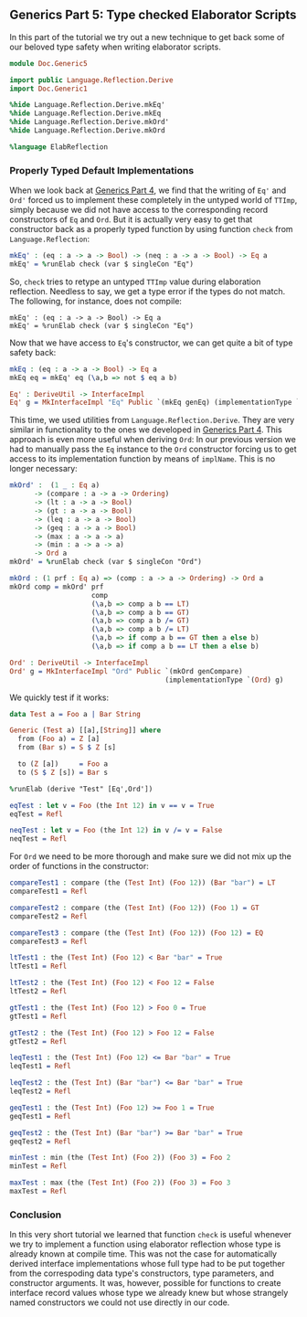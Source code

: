## Generics Part 5: Type checked Elaborator Scripts

In this part of the tutorial we try out a new technique to get back
some of our beloved type safety when writing elaborator scripts.

```idris
module Doc.Generic5

import public Language.Reflection.Derive
import Doc.Generic1

%hide Language.Reflection.Derive.mkEq'
%hide Language.Reflection.Derive.mkEq
%hide Language.Reflection.Derive.mkOrd'
%hide Language.Reflection.Derive.mkOrd

%language ElabReflection
```

### Properly Typed Default Implementations

When we look back at [Generics Part 4](Generic4.md), 
we find that the writing of `Eq'` and `Ord'` forced us to implement these
completely in the untyped world of `TTImp`, simply because we did not
have access to the corresponding record constructors of
`Eq` and `Ord`. But it is actually very easy to get that
constructor back as a properly typed function by using
function `check` from `Language.Reflection`:

```idris
mkEq' : (eq : a -> a -> Bool) -> (neq : a -> a -> Bool) -> Eq a
mkEq' = %runElab check (var $ singleCon "Eq")
```

So, `check` tries to retype an untyped `TTImp` value during
elaboration reflection. Needless to say, we get a type error
if the types do not match. The following, for instance, does not
compile:

```
mkEq' : (eq : a -> a -> Bool) -> Eq a
mkEq' = %runElab check (var $ singleCon "Eq")
```

Now that we have access to `Eq`'s constructor, we can get quite a bit
of type safety back:

```idris
mkEq : (eq : a -> a -> Bool) -> Eq a
mkEq eq = mkEq' eq (\a,b => not $ eq a b)

Eq' : DeriveUtil -> InterfaceImpl
Eq' g = MkInterfaceImpl "Eq" Public `(mkEq genEq) (implementationType `(Eq) g)
```

This time, we used utilities from `Language.Reflection.Derive`. 
They are very similar in functionality to the ones we developed in
[Generics Part 4](Generic4.md). This
approach is even more useful when deriving `Ord`: In our previous
version we had to manually pass the `Eq` instance to the `Ord`
constructor forcing us to get access to its implementation function
by means of `implName`. This is no longer necessary:

```idris
mkOrd' :  (1 _ : Eq a)
      -> (compare : a -> a -> Ordering)
      -> (lt : a -> a -> Bool)
      -> (gt : a -> a -> Bool)
      -> (leq : a -> a -> Bool)
      -> (geq : a -> a -> Bool)
      -> (max : a -> a -> a)
      -> (min : a -> a -> a)
      -> Ord a
mkOrd' = %runElab check (var $ singleCon "Ord")

mkOrd : (1 prf : Eq a) => (comp : a -> a -> Ordering) -> Ord a
mkOrd comp = mkOrd' prf
                    comp
                    (\a,b => comp a b == LT)
                    (\a,b => comp a b == GT)
                    (\a,b => comp a b /= GT)
                    (\a,b => comp a b /= LT)
                    (\a,b => if comp a b == GT then a else b)
                    (\a,b => if comp a b == LT then a else b)

Ord' : DeriveUtil -> InterfaceImpl
Ord' g = MkInterfaceImpl "Ord" Public `(mkOrd genCompare)
                                      (implementationType `(Ord) g)
```

We quickly test if it works:

```idris
data Test a = Foo a | Bar String

Generic (Test a) [[a],[String]] where
  from (Foo a) = Z [a]
  from (Bar s) = S $ Z [s]

  to (Z [a])     = Foo a
  to (S $ Z [s]) = Bar s

%runElab (derive "Test" [Eq',Ord'])

eqTest : let v = Foo (the Int 12) in v == v = True
eqTest = Refl

neqTest : let v = Foo (the Int 12) in v /= v = False
neqTest = Refl
```

For `Ord` we need to be more thorough and make sure we
did not mix up the order of functions in the constructor:

```idris
compareTest1 : compare (the (Test Int) (Foo 12)) (Bar "bar") = LT
compareTest1 = Refl

compareTest2 : compare (the (Test Int) (Foo 12)) (Foo 1) = GT
compareTest2 = Refl

compareTest3 : compare (the (Test Int) (Foo 12)) (Foo 12) = EQ
compareTest3 = Refl

ltTest1 : the (Test Int) (Foo 12) < Bar "bar" = True
ltTest1 = Refl

ltTest2 : the (Test Int) (Foo 12) < Foo 12 = False
ltTest2 = Refl

gtTest1 : the (Test Int) (Foo 12) > Foo 0 = True
gtTest1 = Refl

gtTest2 : the (Test Int) (Foo 12) > Foo 12 = False
gtTest2 = Refl

leqTest1 : the (Test Int) (Foo 12) <= Bar "bar" = True
leqTest1 = Refl

leqTest2 : the (Test Int) (Bar "bar") <= Bar "bar" = True
leqTest2 = Refl

geqTest1 : the (Test Int) (Foo 12) >= Foo 1 = True
geqTest1 = Refl

geqTest2 : the (Test Int) (Bar "bar") >= Bar "bar" = True
geqTest2 = Refl

minTest : min (the (Test Int) (Foo 2)) (Foo 3) = Foo 2
minTest = Refl

maxTest : max (the (Test Int) (Foo 2)) (Foo 3) = Foo 3
maxTest = Refl
```

### Conclusion

In this very short tutorial we learned that
function `check` is useful whenever we try to implement
a function using elaborator reflection whose type is already known at compile time.
This was not the case for automatically derived interface implementations
whose full type had to be put together from the correspoding
data type's constructors, type parameters, and constructor
arguments. It was, however, possible for functions to create
interface record values whose type we already knew but whose
strangely named constructors we could not use directly in our code.
